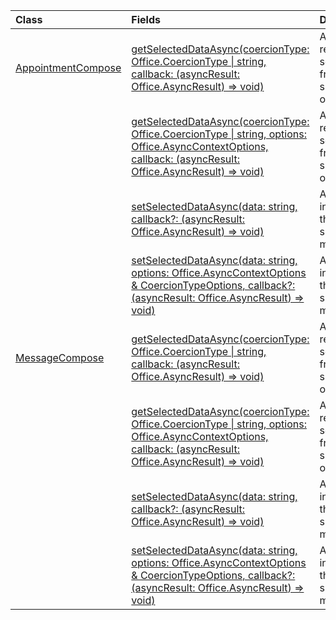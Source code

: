 | Class | Fields | Description |
|:---|:---|:---|
|[AppointmentCompose](/.appointmentcompose)|[getSelectedDataAsync(coercionType: Office.CoercionType \| string, callback: (asyncResult: Office.AsyncResult<string>) => void)](/.appointmentcompose#outlook-javascript/api/outlook/-appointmentcompose-getselecteddataasync-member(1))|Asynchronously returns selected data from the subject or body of a message.|
||[getSelectedDataAsync(coercionType: Office.CoercionType \| string, options: Office.AsyncContextOptions, callback: (asyncResult: Office.AsyncResult) => void)](/.appointmentcompose#outlook-javascript/api/outlook/-appointmentcompose-getselecteddataasync-member(1))|Asynchronously returns selected data from the subject or body of a message.|
||[setSelectedDataAsync(data: string, callback?: (asyncResult: Office.AsyncResult<void>) => void)](/.appointmentcompose#outlook-javascript/api/outlook/-appointmentcompose-setselecteddataasync-member(1))|Asynchronously inserts data into the body or subject of a message.|
||[setSelectedDataAsync(data: string, options: Office.AsyncContextOptions & CoercionTypeOptions, callback?: (asyncResult: Office.AsyncResult<void>) => void)](/.appointmentcompose#outlook-javascript/api/outlook/-appointmentcompose-setselecteddataasync-member(1))|Asynchronously inserts data into the body or subject of a message.|
|[MessageCompose](/.messagecompose)|[getSelectedDataAsync(coercionType: Office.CoercionType \| string, callback: (asyncResult: Office.AsyncResult) => void)](/.messagecompose#outlook-javascript/api/outlook/-messagecompose-getselecteddataasync-member(1))|Asynchronously returns selected data from the subject or body of a message.|
||[getSelectedDataAsync(coercionType: Office.CoercionType \| string, options: Office.AsyncContextOptions, callback: (asyncResult: Office.AsyncResult) => void)](/.messagecompose#outlook-javascript/api/outlook/-messagecompose-getselecteddataasync-member(1))|Asynchronously returns selected data from the subject or body of a message.|
||[setSelectedDataAsync(data: string, callback?: (asyncResult: Office.AsyncResult<void>) => void)](/.messagecompose#outlook-javascript/api/outlook/-messagecompose-setselecteddataasync-member(1))|Asynchronously inserts data into the body or subject of a message.|
||[setSelectedDataAsync(data: string, options: Office.AsyncContextOptions & CoercionTypeOptions, callback?: (asyncResult: Office.AsyncResult<void>) => void)](/.messagecompose#outlook-javascript/api/outlook/-messagecompose-setselecteddataasync-member(1))|Asynchronously inserts data into the body or subject of a message.|

